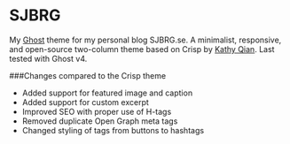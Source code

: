# SJBRG

My [Ghost](http://ghost.org) theme for my personal blog SJBRG.se. A minimalist, responsive, and open-source two-column theme based on Crisp by [Kathy Qian](http://kathyqian.com). Last tested with Ghost v4.

###Changes compared to the Crisp theme

* Added support for featured image and caption
* Added support for custom excerpt
* Improved SEO with proper use of H-tags
* Removed duplicate Open Graph meta tags
* Changed styling of tags from buttons to hashtags
